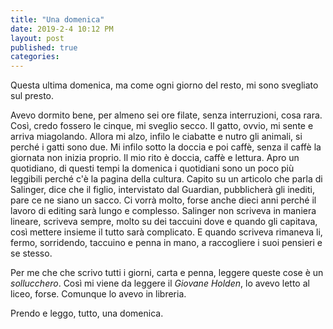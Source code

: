 ```yaml
---
title: "Una domenica"
date: 2019-2-4 10:12 PM
layout: post
published: true
categories:
---
```


Questa ultima domenica, ma come ogni giorno del resto, mi sono svegliato sul presto.

Avevo dormito bene, per almeno sei ore filate, senza interruzioni, cosa rara. Così, credo fossero le cinque, mi sveglio secco.
Il gatto, ovvio, mi sente e arriva miagolando. Allora mi alzo, infilo le ciabatte e nutro gli animali, si perché i gatti  sono due.
Mi infilo sotto la doccia e poi caffè, senza il caffè la giornata non inizia proprio. Il mio rito è doccia, caffè e lettura.
Apro un quotidiano, di questi tempi la domenica i quotidiani sono un poco più leggibili perché c'è la pagina della cultura. Capito su un articolo che parla di Salinger, dice che il figlio, intervistato dal Guardian, pubblicherà gli inediti, pare ce ne siano un sacco. Ci vorrà molto, forse anche dieci anni perché il lavoro di editing sarà lungo e complesso.
Salinger non scriveva in maniera lineare, scriveva sempre, molto su dei taccuini dove e quando gli capitava, così mettere insieme il tutto sarà complicato. E quando scriveva rimaneva li, fermo, sorridendo, taccuino e penna in mano, a raccogliere i suoi pensieri e se stesso.

Per me che che scrivo tutti i giorni, carta e penna, leggere queste cose è un *sollucchero*. Così mi viene da leggere il *Giovane Holden*, lo avevo letto al liceo, forse. Comunque lo avevo in libreria.

Prendo e leggo, tutto, una domenica.

